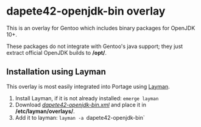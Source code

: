 # dapete42-openjdk-bin overlay

This is an overlay for Gentoo which includes binary packages for OpenJDK 10+.

These packages do not integrate with Gentoo's java support; they just extract official OpenJDK builds to **/opt/**.

## Installation using Layman

This overlay is most easily integrated into Portage using [Layman](https://wiki.gentoo.org/wiki/Layman).

1. Install Layman, if it is not already installed: `emerge layman`
2. Download *[dapete42-openjdk-bin.xml](https://raw.githubusercontent.com/dapete42/gentoo-openjdk-bin-overlay/master/dapete42-openjdk-bin.xml)* and place it in **/etc/layman/overlays/**.
3. Add it to layman: `layman -a `dapete42-openjdk-bin`
